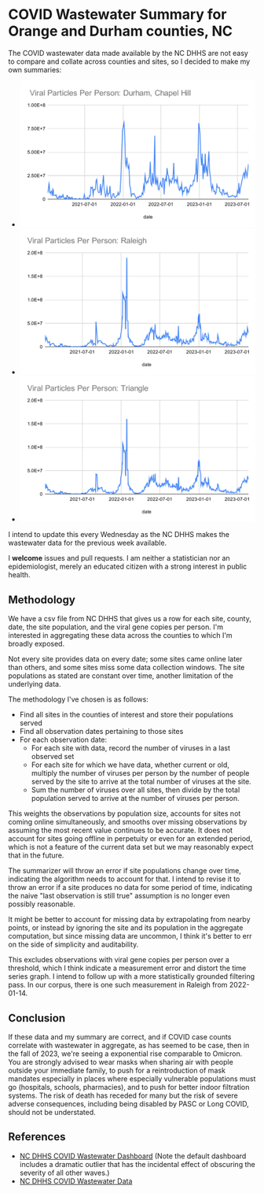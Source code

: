 # COVID Wastewater Summary for Orange and Durham counties, NC

The COVID wastewater data made available by the NC DHHS are not easy to compare and collate across counties and sites, so I decided to make my own summaries:

- ![Durham, Chapel Hill](./figures/Viral%20Particles%20Per%20Person%20Durham,%20Chapel%20Hill.svg)
- ![Raleigh](./figures/Viral%20Particles%20Per%20Person%20Raleigh.svg)
- ![Triangle](./figures/Viral%20Particles%20Per%20Person%20Triangle.svg)

I intend to update this every Wednesday as the NC DHHS makes the wastewater data for the previous week available.

I **welcome** issues and pull requests. I am neither a statistician nor an epidemiologist, merely an educated citizen with a strong interest in public health.

## Methodology

We have a csv file from NC DHHS that gives us a row for each site, county, date, the site population, and the viral gene copies per person. I'm interested in aggregating these data across the counties to which I'm broadly exposed.

Not every site provides data on every date; some sites came online later than others, and some sites miss some data collection windows. The site populations as stated are constant over time, another limitation of the underlying data.

The methodology I've chosen is as follows:

- Find all sites in the counties of interest and store their populations served
- Find all observation dates pertaining to those sites
- For each observation date:
  - For each site with data, record the number of viruses in a last observed set
  - For each site for which we have data, whether current or old, multiply the number of viruses per person by the number of people served by the site to arrive at the total number of viruses at the site.
  - Sum the number of viruses over all sites, then divide by the total population served to arrive at the number of viruses per person.

This weights the observations by population size, accounts for sites not coming online simultaneously, and smooths over missing observations by assuming the most recent value continues to be accurate. It does not account for sites going offline in perpetuity or even for an extended period, which is not a feature of the current data set but we may reasonably expect that in the future.

The summarizer will throw an error if site populations change over time, indicating the algorithm needs to account for that. I intend to revise it to throw an error if a site produces no data for some period of time, indicating the naive "last observation is still true" assumption is no longer even possibly reasonable.

It might be better to account for missing data by extrapolating from nearby points, or instead by ignoring the site and its population in the aggregate computation, but since missing data are uncommon, I think it's better to err on the side of simplicity and auditability.

This excludes observations with viral gene copies per person over a threshold, which I think indicate a measurement error and distort the time series graph. I intend to follow up with a more statistically grounded filtering pass. In our corpus, there is one such measurement in Raleigh from 2022-01-14.

## Conclusion

If these data and my summary are correct, and if COVID case counts correlate
with wastewater in aggregate, as has seemed to be case, then in the fall of
2023, we're seeing a exponential rise comparable to Omicron. You are strongly
advised to wear masks when sharing air with people outside your immediate
family, to push for a reintroduction of mask mandates especially in places where
especially vulnerable populations must go (hospitals, schools, pharmacies), and
to push for better indoor filtration systems. The risk of death has receded for
many but the risk of severe adverse consequences, including being disabled by
PASC or Long COVID, should not be understated.

## References

- [NC DHHS COVID Wastewater Dashboard](https://covid19.ncdhhs.gov/dashboard/wastewater-monitoring) (Note the default dashboard includes a dramatic outlier that has the incidental effect of obscuring the severity of all other waves.)
- [NC DHHS COVID Wastewater Data](https://covid19.ncdhhs.gov/dashboard/data-behind-dashboards)
